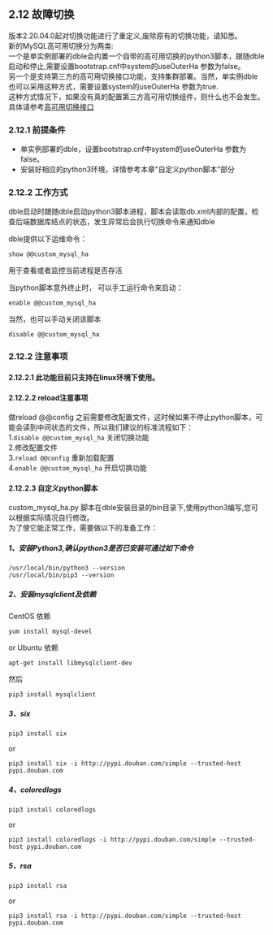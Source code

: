 ## 2.12 故障切换  
版本2.20.04.0起对切换功能进行了重定义,废除原有的切换功能，请知悉。  
新的MySQL高可用切换分为两类:  
一个是单实例部署的dble会内置一个自带的高可用切换的python3脚本，跟随dble启动和停止,需要设置bootstrap.cnf中system的useOuterHa 参数为false。  
另一个是支持第三方的高可用切换接口功能，支持集群部署。当然，单实例dble也可以采用这种方式，需要设置system的useOuterHa 参数为true.  
这种方式情况下，如果没有真的配置第三方高可用切换组件，则什么也不会发生。
具体请参考[高可用切换接口](2.23_outerHa_linkage.md)

### 2.12.1  前提条件
* 单实例部署的dble，设置bootstrap.cnf中system的useOuterHa 参数为false。
* 安装好相应的python3环境，详情参考本章"自定义python脚本"部分

### 2.12.2 工作方式
dble启动时跟随dble启动python3脚本进程，脚本会读取db.xml内部的配置，检查后端数据库结点的状态，发生异常后会执行切换命令来通知dble

dble提供以下运维命令： 
``` 
show @@custom_mysql_ha  
```
用于查看或者监控当前进程是否存活

当python脚本意外终止时，
可以手工运行命令来启动：
```
enable @@custom_mysql_ha
```

当然，也可以手动关闭该脚本  
```
disable @@custom_mysql_ha
```

### 2.12.2 注意事项
#### 2.12.2.1 此功能目前只支持在linux环境下使用。   
#### 2.12.2.2 reload注意事项  
做reload @@config 之前需要修改配置文件，这时候如果不停止python脚本，可能会读到中间状态的文件，所以我们建议的标准流程如下：   
1.```disable @@custom_mysql_ha```  关闭切换功能  
2.修改配置文件  
3.```reload @@config```  重新加载配置  
4.```enable @@custom_mysql_ha``` 开启切换功能  

#### 2.12.2.3 自定义python脚本

custom\_mysql\_ha.py 脚本在dble安装目录的bin目录下,使用python3编写,您可以根据实际情况自行修改。  
为了使它能正常工作，需要做以下的准备工作：
##### 1、安装Python3,确认python3是否已安装可通过如下命令
```
/usr/local/bin/python3 --version
/usr/local/bin/pip3 --version
``` 
##### 2、安装mysqlclient及依赖
CentOS 依赖  
```
yum install mysql-devel
```  
or Ubuntu 依赖   
```
apt-get install libmysqlclient-dev
```  
  
然后  
```
pip3 install mysqlclient
``` 

##### 3、six
```
pip3 install six
```  
or    
```
pip3 install six -i http://pypi.douban.com/simple --trusted-host pypi.douban.com
```  

##### 4、coloredlogs
```
pip3 install coloredlogs
```  
or  
```
pip3 install coloredlogs -i http://pypi.douban.com/simple --trusted-host pypi.douban.com
```

##### 5、rsa  
```
pip3 install rsa
```  
or  
```
pip3 install rsa -i http://pypi.douban.com/simple --trusted-host pypi.douban.com
```



 

 





